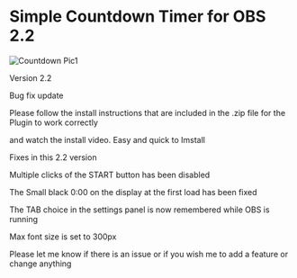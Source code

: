 # Simple Countdown Timer for OBS 2.2

![Countdown Pic1](https://user-images.githubusercontent.com/104570886/173329365-6825d514-73f1-41a3-a6c4-53a874c7c006.jpg)

Version 2.2



Bug fix update

Please follow the install instructions that are included in the .zip file for the Plugin to work correctly

and watch the install video. Easy and quick to Imstall



Fixes in this 2.2 version



Multiple clicks of the START button has been disabled

The Small black 0:00 on the display at the first load has been fixed

The TAB choice in the settings panel is now remembered while OBS is running

Max font size is set to 300px



Please let me know if there is an issue or if you wish me to add a feature or change anything
